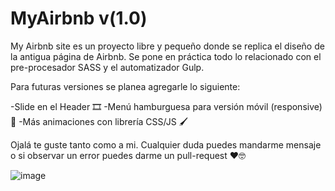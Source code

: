 # MyAirbnb v(1.0)

My Airbnb site es un proyecto libre y pequeño donde se replica el diseño de la antigua página de Airbnb. 
Se pone en práctica todo lo relacionado con el pre-procesador SASS y el automatizador Gulp.

Para futuras versiones se planea agregarle lo siguiente:

-Slide en el Header 🎞️
-Menú hamburguesa para versión móvil (responsive) 🍔
-Más animaciones con librería CSS/JS 🖌️


Ojalá te guste tanto como a mi. Cualquier duda puedes mandarme mensaje o si observar un error puedes darme un pull-request ❤️🤓

![image](https://user-images.githubusercontent.com/83793611/176979237-e57e9d28-be45-4e9d-a069-5fe3e3a89742.png)

